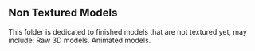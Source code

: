 
## Non Textured Models

This folder is dedicated to finished models that are not textured yet, may include:
Raw 3D models.
Animated models.
